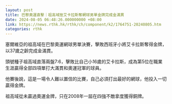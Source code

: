 ```yaml
---
layout: post
title: 巴黎奧運直擊｜祖高域挫艾卡拉斯奪網球男單金牌完成金滿貫
date: 2024-08-05 06:48:26.000000000 +08:00
link: https://news.rthk.hk/rthk/ch/component/k2/1764751-20240805.htm
categories: rthk
---
```


塞爾維亞的祖高域在巴黎奧運網球男單決賽，擊敗西班牙小將艾卡拉斯奪得金牌，以37歲之齡完成金滿貫。

頭號種子祖高域直落兩盤7:6，擊敗比自己小16歲的艾卡拉斯，成為第5位在職業生涯贏得全部四項單打大滿貫和奧運冠軍的球員。

他賽後說，這是一場令人難以置信的比賽，自己必須打出最好的網球，他投入一切贏得金牌。

祖高域從未贏過奧運金牌，只在2008年一屆在四強不敵拿度獲得銅牌。
